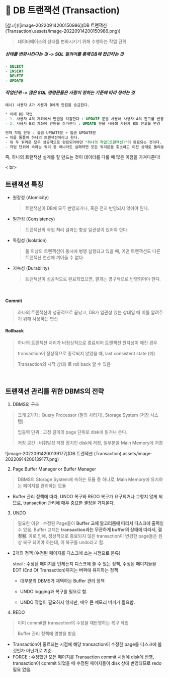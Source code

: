 # 🌱 DB 트랜잭션 (Transaction)

[참고](![image-20220914200150986](DB 트랜잭션 (Transaction).assets/image-20220914200150986.png))

> 데이터베이스의 상태를 변화시키기 위해 수행하는 작업 단위

##### 상태를 변화시킨다는 것 -> SQL 질의어를 통해 DB에 접근하는 것

```sql
- SELECT
- INSERT
- DELETE
- UPDATE
```

##### 작업단위 -> 많은 SQL 명령문들은 사람이 정하는 기준에 따라 정하는 것

```sql
예시) 사용자 A가 사용자 B에게 만원을 송금한다.

* 이때 DB 작업
- 1. 사용자 A의 계좌에서 만원을 차감한다 : UPDATE 문을 사용해 사용자 A의 잔고를 변경
- 2. 사용자 B의 계좌에 만원을 추가한다 : UPDATE 문을 사용해 사용자 B의 잔고를 변경

현재 작업 단위 : 출금 UPDATE문 + 입금 UPDATE문
→ 이를 통틀어 하나의 트랜잭션이라고 한다.
- 위 두 쿼리문 모두 성공적으로 완료되어야만 "하나의 작업(트랜잭션)"이 완료되는 것이다. `Commit`
- 작업 단위에 속하는 쿼리 중 하나라도 실패하면 모든 쿼리문을 취소하고 이전 상태로 돌려놓아야한다. `Rollback`
```

즉, 하나의 트랜잭션 설계를 잘 만드는 것이 데이터를 다룰 때 많은 이점을 가져다준다!



< br>

## 트랜잭션 특징

- 원장성 (Atomicity)

  > 트랜잭션이 DB에 모두 반영되거나, 혹은 전혀 반영되지 않아야 된다.

- 일관성 (Consistency)

  > 트랜잭션의 작업 처리 결과는 항상 일관성이 있어야 한다.

- 독립성 (Isolation)

  > 둘 이상의 트랜잭션이 동시에 병행 실행되고 있을 때, 어떤 트랜잭션도 다른 트랜잭션 연산에 끼어들 수 없다.

- 지속성 (Durability)

  > 트랜잭션이 성공적으로 완료되었으면, 결과는 영구적으로 반영되어야 한다. 

<br>

#### Commit

> 하나의 트랜잭션이 성공적으로 끝났고, DB가 일관성 있는 상태일 때 이를 알려주기 위해 사용하는 연산

#### Rollback

> 하나의 트랜잭션 처리가 비정상적으로 종료되어 트랜잭션 원자성이 깨진 경우
>
> transaction이 정상적으로 종료되지 않았을 때, last consistent state (예) 
>
> Transaction의 시작 상태) 로 roll back 할 수 있음

<br>

## 트랜잭션 관리를 위한 DBMS의 전략

1. DBMS의 구조

> 크게 2가지 : Query Processor (질의 처리기), Storage System (저장 시스템)
>
> 입출력 단위 : 고정 길이의 page 단위로 disk에 읽거나 쓴다.
>
> 저장 공간 : 비휘발성 저장 장치인 disk에 저장, 일부분을 Main Memory에 저장

![image-20220914200139177](DB 트랜잭션 (Transaction).assets/image-20220914200139177.png)

2. Page Buffer Manager or Buffer Manager

> DBMS의 Storage System에 속하는 모듈 중 하나로, Main Memory에 유지하는 페이지를 관리하는 모듈

- Buffer 관리 정책에 따라, UNDO 복구와 REDO 복구가 요구되거나 그렇지 않게 되므로, transaction 관리에 매우 중요한 결정을 가져온다.



3. UNDO

>  필요한 이유 : 수정된 Page들이 **Buffer 교체 알고리즘에 따라서 디스크에 출력**될 수 있음. Buffer 교체는 **transaction과는 무관하게 buffer의 상태에 따라서, 결정됨**. 이로 인해, 정상적으로 종료되지 않은 transaction이 변경한 page들은 원상 복구 되어야 하는데, 이 복구를 undo라고 함.

- 2개의 정책 (수정된 페이지를 디스크에 쓰는 시점으로 분류)

  steal : 수정된 페이지를 언제든지 디스크에 쓸 수 있는 정책, 수정된 페이지들을 EOT (End Of Transaction)까지는 버퍼에 유지하는 정책

  - 대부분의 DBMS가 채택하는 Buffer 관리 정책
  - UNDO logging과 복구를 필요로 함.

  - UNDO 작업이 필요하지 않지만, 매우 큰 메모리 버퍼가 필요함.



4. REDO

> 이미 commit한 transaction의 수정을 재반영하는 복구 작업
>
> Buffer 관리 정책에 영향을 받음

- Transaction이 종료되는 시점에 해당 transaction이 수정한 page를 디스크에 쓸 것인가 아닌가로 기준.
- FORCE : 수정했던 모든 페이지를 Transaction commit 시점에 disk에 반영, transaction이 commit 되었을 때 수정된 페이지들이 disk 상에 반영되므로 redo 필요 없음.
